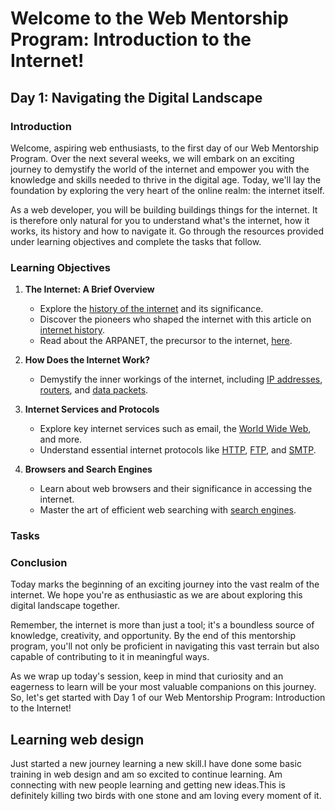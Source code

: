 # Welcome to the Web Mentorship Program: Introduction to the Internet!

## Day 1: Navigating the Digital Landscape

### Introduction
Welcome, aspiring web enthusiasts, to the first day of our Web Mentorship Program. Over the next several weeks, we will embark on an exciting journey to demystify the world of the internet and empower you with the knowledge and skills needed to thrive in the digital age. Today, we'll lay the foundation by exploring the very heart of the online realm: the internet itself.

As a web developer, you will be building buildings things for the internet. It is therefore only natural for you to understand what's the internet, how it works, its history and how  to navigate it. Go through the resources provided under learning objectives and complete the tasks that follow.

### Learning Objectives
1. **The Internet: A Brief Overview**
   - Explore the [history of the internet](https://www.history.com/topics/inventions/invention-of-the-internet) and its significance.
   - Discover the pioneers who shaped the internet with this article on [internet history](https://www.internetsociety.org/internet/history-internet/brief-history-internet/).
   - Read about the ARPANET, the precursor to the internet, [here](https://www.livescience.com/20727-arpnet.html).

2. **How Does the Internet Work?**
   - Demystify the inner workings of the internet, including [IP addresses](https://www.cloudflare.com/learning/ddos/glossary/what-is-an-ip-address/), [routers](https://www.cisco.com/c/en/us/solutions/small-business/resource-center/networking/routers.html), and [data packets](https://www.webopedia.com/TERM/P/packet.html).

3. **Internet Services and Protocols**
   - Explore key internet services such as email, the [World Wide Web](https://www.explainthatstuff.com/internet.html), and more.
   - Understand essential internet protocols like [HTTP](https://developer.mozilla.org/en-US/docs/Web/HTTP), [FTP](https://www.cloudflare.com/learning/cdn/glossary/file-transfer-protocol-ftp/), and [SMTP](https://www.cloudflare.com/learning/ddos/glossary/what-is-smtp/).

4. **Browsers and Search Engines**
   - Learn about web browsers and their significance in accessing the internet.
   - Master the art of efficient web searching with [search engines](https://www.google.com/intl/en/search/howsearchworks/).
### Tasks
### Conclusion
Today marks the beginning of an exciting journey into the vast realm of the internet. We hope you're as enthusiastic as we are about exploring this digital landscape together.

Remember, the internet is more than just a tool; it's a boundless source of knowledge, creativity, and opportunity. By the end of this mentorship program, you'll not only be proficient in navigating this vast terrain but also capable of contributing to it in meaningful ways.

As we wrap up today's session, keep in mind that curiosity and an eagerness to learn will be your most valuable companions on this journey. So, let's get started with Day 1 of our Web Mentorship Program: Introduction to the Internet!

## Learning web design 
Just started a new journey learning a new skill.I have done some basic training in web design and am so excited to continue learning. Am connecting with new people  learning and getting new ideas.This is definitely killing two birds with one stone and am loving every moment of it.

